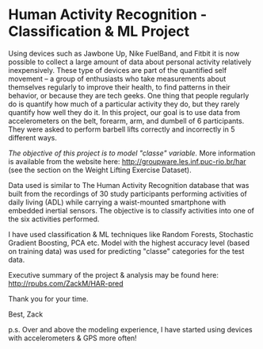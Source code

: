 


# Human Activity Recognition - Classification & ML Project

Using devices such as Jawbone Up, Nike FuelBand, and Fitbit it is now possible to collect a large amount of data about personal activity relatively inexpensively. These type of devices are part of the quantified self movement – a group of enthusiasts who take measurements about themselves regularly to improve their health, to find patterns in their behavior, or because they are tech geeks. One thing that people regularly do is quantify how much of a particular activity they do, but they rarely quantify how well they do it. In this project, our goal is to use data from accelerometers on the belt, forearm, arm, and dumbell of 6 participants. They were asked to perform barbell lifts correctly and incorrectly in 5 different ways.  

*The objective of this project is to model "classe" variable.*
More information is available from the website here: http://groupware.les.inf.puc-rio.br/har 
(see the section on the Weight Lifting Exercise Dataset).

Data used is similar to The Human Activity Recognition database that was built from the recordings of 30 study participants performing activities of daily living (ADL) while carrying a waist-mounted smartphone with embedded inertial sensors. The objective is to classify activities into one of the six activities performed.

I have used classification & ML techniques like Random Forests, Stochastic Gradient Boosting, PCA etc.
Model with the highest accuracy level (based on training data) was used for predicting "classe" categories for the test data.

Executive summary of the project & analysis may be found here: http://rpubs.com/ZackM/HAR-pred


Thank you for your time.

Best,
Zack

p.s. Over and above the modeling experience, I have started using devices with accelerometers & GPS more often!
